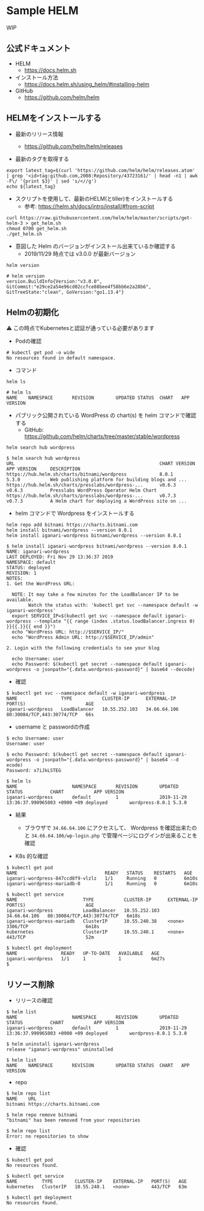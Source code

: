 # Sample HELM

WIP

## 公式ドキュメント

+ HELM
    + https://docs.helm.sh
+ インストール方法
    + https://docs.helm.sh/using_helm/#installing-helm
+ GitHub
    + https://github.com/helm/helm


## HELMをインストールする

+ 最新のリリース情報
    + https://github.com/helm/helm/releases

+ 最新のタグを取得する

```
export latest_tag=$(curl 'https://github.com/helm/helm/releases.atom' | grep '<id>tag:github.com,2008:Repository/43723161/' | head -n1 | awk -F\/ '{print $3}' | sed 's/<//g')
echo ${latest_tag}
```

+ スクリプトを使用して、最新のHELM(とtiller)をインストールする
  + 参考: https://helm.sh/docs/intro/install/#from-script

```
curl https://raw.githubusercontent.com/helm/helm/master/scripts/get-helm-3 > get_helm.sh
chmod 0700 get_helm.sh
./get_helm.sh
```

+ 意図した Helm のバージョンがインストール出来ているか確認する
  + 2019/11/29 時点では v3.0.0 が最新バージョン

```
helm version
```
```
# helm version
version.BuildInfo{Version:"v3.0.0", GitCommit:"e29ce2a54e96cd02ccfce88bee4f58bb6e2a28b6", GitTreeState:"clean", GoVersion:"go1.13.4"}
```

## Helmの初期化

:warning: この時点でKubernetesと認証が通っている必要があります

+ Podの確認

```
# kubectl get pod -o wide
No resources found in default namespace.
```

+ コマンド

```
helm ls
```
```
# helm ls
NAME    NAMESPACE       REVISION        UPDATED STATUS  CHART   APP VERSION
```

+ パブリック公開されている WordPress の chart(s) を helm コマンドで確認する 
  + GitHub: https://github.com/helm/charts/tree/master/stable/wordpress

```
helm search hub wordpress
```
```
$ helm search hub wordpress
URL                                                     CHART VERSION   APP VERSION     DESCRIPTION
https://hub.helm.sh/charts/bitnami/wordpress            8.0.1           5.3.0           Web publishing platform for building blogs and ...
https://hub.helm.sh/charts/presslabs/wordpress-...      v0.6.3          v0.6.3          Presslabs WordPress Operator Helm Chart
https://hub.helm.sh/charts/presslabs/wordpress-...      v0.7.3          v0.7.3          A Helm chart for deploying a WordPress site on ...
```

+ helm コマンドで Wordpress をインストールする

```
helm repo add bitnami https://charts.bitnami.com
helm install bitnami/wordpress --version 8.0.1
helm install iganari-wordpress bitnami/wordpress --version 8.0.1
```
```
$ helm install iganari-wordpress bitnami/wordpress --version 8.0.1
NAME: iganari-wordpress
LAST DEPLOYED: Fri Nov 29 13:36:37 2019
NAMESPACE: default
STATUS: deployed
REVISION: 1
NOTES:
1. Get the WordPress URL:

  NOTE: It may take a few minutes for the LoadBalancer IP to be available.
        Watch the status with: 'kubectl get svc --namespace default -w iganari-wordpress'
  export SERVICE_IP=$(kubectl get svc --namespace default iganari-wordpress --template "{{ range (index .status.loadBalancer.ingress 0) }}{{.}}{{ end }}")
  echo "WordPress URL: http://$SERVICE_IP/"
  echo "WordPress Admin URL: http://$SERVICE_IP/admin"

2. Login with the following credentials to see your blog

  echo Username: user
  echo Password: $(kubectl get secret --namespace default iganari-wordpress -o jsonpath="{.data.wordpress-password}" | base64 --decode)
```

+ 確認

```
$ kubectl get svc --namespace default -w iganari-wordpress
NAME                TYPE           CLUSTER-IP      EXTERNAL-IP    PORT(S)                      AGE
iganari-wordpress   LoadBalancer   10.55.252.103   34.66.64.106   80:30084/TCP,443:30774/TCP   66s
```

+ username と passwordの作成

```
$ echo Username: user
Username: user

$ echo Password: $(kubectl get secret --namespace default iganari-wordpress -o jsonpath="{.data.wordpress-password}" | base64 --d
ecode)
Password: x7iJkLSTEG
```

```
$ helm ls
NAME                    NAMESPACE       REVISION        UPDATED                                 STATUS          CHART           APP VERSION
iganari-wordpress       default         1               2019-11-29 13:36:37.990965003 +0900 +09 deployed        wordpress-8.0.1 5.3.0
```




+ 結果
  + ブラウザで `34.66.64.106` にアクセスして、 Wordpress を確認出来たのと `34.66.64.106/wp-login.php` で管理ページにログインが出来ることを確認
  
  
+ K8s 的な確認

```
$ kubectl get pod
NAME                                READY   STATUS    RESTARTS   AGE
iganari-wordpress-847ccd8f9-vlzlz   1/1     Running   0          6m10s
iganari-wordpress-mariadb-0         1/1     Running   0          6m10s

$ kubectl get service
NAME                        TYPE           CLUSTER-IP      EXTERNAL-IP    PORT(S)                      AGE
iganari-wordpress           LoadBalancer   10.55.252.103   34.66.64.106   80:30084/TCP,443:30774/TCP   6m18s
iganari-wordpress-mariadb   ClusterIP      10.55.240.38    <none>         3306/TCP                     6m18s
kubernetes                  ClusterIP      10.55.240.1     <none>         443/TCP                      52m

$ kubectl get deployment
NAME                READY   UP-TO-DATE   AVAILABLE   AGE
iganari-wordpress   1/1     1            1           6m27s
$
```

## リソース削除

+ リリースの確認

```
$ helm list
NAME                    NAMESPACE       REVISION        UPDATED                                 STATUS          CHART           APP VERSION
iganari-wordpress       default         1               2019-11-29 13:36:37.990965003 +0900 +09 deployed        wordpress-8.0.1 5.3.0
```
```
$ helm uninstall iganari-wordpress
release "iganari-wordpress" uninstalled
```
```
$ helm list
NAME    NAMESPACE       REVISION        UPDATED STATUS  CHART   APP VERSION
```


+ repo

```
$ helm repo list
NAME    URL
bitnami https://charts.bitnami.com
```
```
$ helm repo remove bitnami
"bitnami" has been removed from your repositories
```
```
$ helm repo list
Error: no repositories to show
```

+ 確認

```
$ kubectl get pod
No resources found.

$ kubectl get service
NAME         TYPE        CLUSTER-IP    EXTERNAL-IP   PORT(S)   AGE
kubernetes   ClusterIP   10.55.240.1   <none>        443/TCP   63m

$ kubectl get deployment
No resources found.
```
